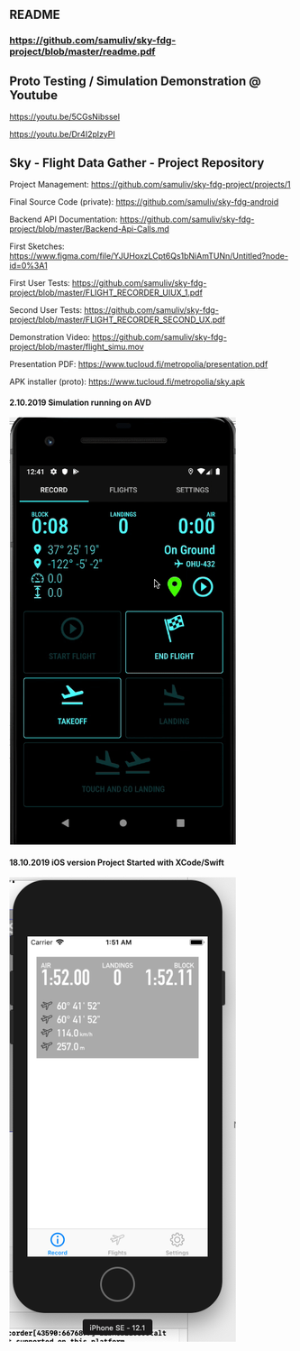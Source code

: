 ## README
### https://github.com/samuliv/sky-fdg-project/blob/master/readme.pdf

## Proto Testing / Simulation Demonstration @ Youtube
https://youtu.be/5CGsNibsseI

https://youtu.be/Dr4I2plzyPI

## Sky - Flight Data Gather - Project Repository

Project Management:
https://github.com/samuliv/sky-fdg-project/projects/1

Final Source Code (private):
https://github.com/samuliv/sky-fdg-android

Backend API Documentation:
https://github.com/samuliv/sky-fdg-project/blob/master/Backend-Api-Calls.md

First Sketches:
https://www.figma.com/file/YJUHoxzLCpt6Qs1bNiAmTUNn/Untitled?node-id=0%3A1

First User Tests:
https://github.com/samuliv/sky-fdg-project/blob/master/FLIGHT_RECORDER_UIUX_1.pdf

Second User Tests:
https://github.com/samuliv/sky-fdg-project/blob/master/FLIGHT_RECORDER_SECOND_UX.pdf

Demonstration Video:
https://github.com/samuliv/sky-fdg-project/blob/master/flight_simu.mov

Presentation PDF:
https://www.tucloud.fi/metropolia/presentation.pdf

APK installer (proto):
https://www.tucloud.fi/metropolia/sky.apk

#### 2.10.2019 Simulation running on AVD
<img src="https://github.com/samuliv/sky-fdg-project/blob/master/simulation-running.gif">

#### 18.10.2019 iOS version Project Started with XCode/Swift
<img src="https://github.com/samuliv/sky-fdg-project/blob/master/Screenshot%202019-10-18%20at%201.55.20.png">
